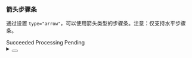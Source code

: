 ### 箭头步骤条

通过设置 `type="arrow"`，可以使用箭头类型的步骤条。注意：仅支持水平步骤条。

<div class="cell-demo vp-raw">
  <yc-steps
    type="arrow"
    :current="2">
    <yc-step description="This is a description">Succeeded</yc-step>
    <yc-step description="This is a description">Processing</yc-step>
    <yc-step description="This is a description">Pending</yc-step>
  </yc-steps>
</div>

<details>
<summary>
 <button class="code-btn"  >
    <icon-code />
 </button>
</summary>

```vue
<template>
  <yc-steps
    type="arrow"
    :current="2">
    <yc-step description="This is a description">Succeeded</yc-step>
    <yc-step description="This is a description">Processing</yc-step>
    <yc-step description="This is a description">Pending</yc-step>
  </yc-steps>
</template>
```

</details>

